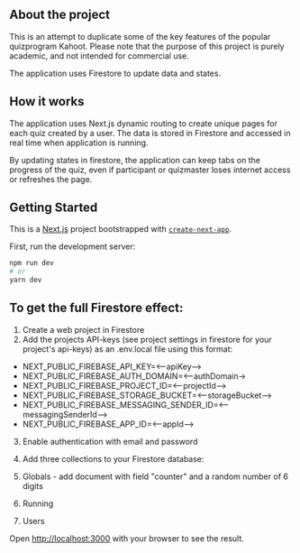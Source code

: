 ## About the project

This is an attempt to duplicate some of the key features of the popular quizprogram Kahoot. Please note that the purpose of this project is purely academic, and not intended for commercial use.

The application uses Firestore to update data and states.

## How it works

The application uses Next.js dynamic routing to create unique pages for each quiz created by a user. The data is stored in Firestore and accessed in real time when application is running.

By updating states in firestore, the application can keep tabs on the progress of the quiz, even if participant or quizmaster loses internet access or refreshes the page.

## Getting Started

This is a [Next.js](https://nextjs.org/) project bootstrapped with [`create-next-app`](https://github.com/vercel/next.js/tree/canary/packages/create-next-app).

First, run the development server:

```bash
npm run dev
# or
yarn dev
```

## To get the full Firestore effect:

1. Create a web project in Firestore
2. Add the projects API-keys (see project settings in firestore for your project's api-keys) as an .env.local file using this format:

- NEXT_PUBLIC_FIREBASE_API_KEY=<--apiKey-->
- NEXT_PUBLIC_FIREBASE_AUTH_DOMAIN=<--authDomain->
- NEXT_PUBLIC_FIREBASE_PROJECT_ID=<--projectId-->
- NEXT_PUBLIC_FIREBASE_STORAGE_BUCKET=<--storageBucket-->
- NEXT_PUBLIC_FIREBASE_MESSAGING_SENDER_ID=<--messagingSenderId-->
- NEXT_PUBLIC_FIREBASE_APP_ID=<--appId-->

3. Enable authentication with email and password
4. Add three collections to your Firestore database:

1. Globals - add document with field "counter" and a random number of 6 digits
2. Running
3. Users

Open [http://localhost:3000](http://localhost:3000) with your browser to see the result.
